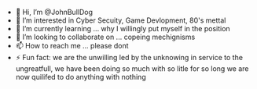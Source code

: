 - 👋 Hi, I’m @JohnBullDog
- 👀 I’m interested in Cyber Secuity, Game Devlopment, 80's mettal 
- 🌱 I’m currently learning ... why I willingly put myself in the position
- 💞️ I’m looking to collaborate on ... copeing mechignisms 
- 📫 How to reach me ... please dont
- ⚡ Fun fact: we are the unwilling led by the unknowing in service to the ungreatfull, we have been doing so much with so litle for so long we are now quilifed to do anything with nothing

<!---
JohnBullDog/JohnBullDog is a ✨ special ✨ repository because its `README.md` (this file) appears on your GitHub profile.
You can click the Preview link to take a look at your changes.
--->
